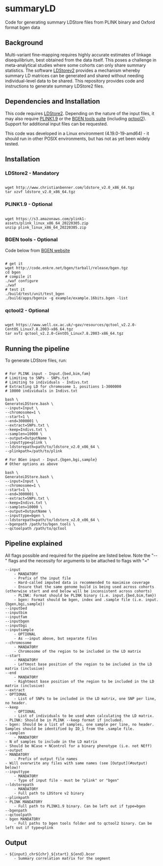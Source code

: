 # summaryLD
Code for generating summary LDStore files from PLINK binary and Oxford format bgen data

## Background

Multi-variant fine-mapping requires highly accurate estimates of linkage disequilibrium, best obtained from the data itself.
This poses a challenge in meta-analytical studies where some cohorts can only share summary statistics.
The software [LDStorev2](http://www.christianbenner.com/#) provides a mechanism whereby summary LD matrices can be generated and shared without needing individual-level data to be shared.
This repository provides code and instructions to generate summary LDStore2 files.

## Dependencies and Installation

This code requires [LDStore2](http://www.christianbenner.com/#).
Depending on the nature of the input files, it may also require [PLINK1.9](https://www.cog-genomics.org/plink/) or the [BGEN tools suite](https://enkre.net/cgi-bin/code/bgen) (including [qctool2](https://www.well.ox.ac.uk/~gav/qctool/)).
Support for additional input files can be requested.

This code was developed in a Linux environment (4.19.0-19-amd64) - it should run in other POSIX environments, but has not as yet been widely tested.

## Installation

### LDStore2 - Mandatory

```

wget http://www.christianbenner.com/ldstore_v2.0_x86_64.tgz
tar xzvf ldstore_v2.0_x86_64.tgz

```

### PLINK1.9 - Optional

```

wget https://s3.amazonaws.com/plink1-assets/plink_linux_x86_64_20220305.zip
unzip plink_linux_x86_64_20220305.zip

```

### BGEN tools - Optional

Code below from [BGEN website](https://enkre.net/cgi-bin/code/bgen)

```

# get it
wget http://code.enkre.net/bgen/tarball/release/bgen.tgz
cd bgen
# compile it
./waf configure
./waf
# test it
./build/test/unit/test_bgen
./build/apps/bgenix -g example/example.16bits.bgen -list

```

### qctool2 - Optional

```

wget https://www.well.ox.ac.uk/~gav/resources/qctool_v2.2.0-CentOS_Linux7.8.2003-x86_64.tgz
tar xvfz qctool_v2.2.0-CentOS_Linux7.8.2003-x86_64.tgz

```


## Running the pipeline

To generate LDStore files, run:

```

# For PLINK input - Input.{bed,bim,fam}
# Limiting to SNPs - SNPs.txt
# Limiting to individuals - Indivs.txt
# Extracting LD for chromosome 1, positions 1-3000000
# 10000 individuals in Indivs.txt

bash \
GenerateLDStore.bash \
--input=Input \
--chromosome=1 \
--start=1 \
--end=3000001 \
--extract=SNPs.txt \
--keep=Indivs.txt \
--samplen=10000 \
--output=OutputName \
--inputtype=plink \
--ldstorepath=path/to/ldstore_v2.0_x86_64 \
--plinkpath=/path/to/plink

# For BGen input - Input.{bgen,bgi,sample}
# Other options as above

bash \
GenerateLDStore.bash \
--input=Input \
--chromosome=1 \
--start=1 \
--end=3000001 \
--extract=SNPs.txt \
--keep=Indivs.txt \
--samplen=10000 \
--output=OutputName \
--inputtype=bgen \
--ldstorepath=path/to/ldstore_v2.0_x86_64 \
--bgenpath /path/to/bgen_tools \
--qctoolpath /path/to/qctool

```

## Pipeline explained

All flags possible and required for the pipeline are listed below.
Note the "--" flags and the necessity for arguments to be attached to flags with "="

    --input
        - MANDATORY
        - Prefix of the input file
        - Hard-called imputed data is recommended to maximise coverage
        - Ensure that the same genome build is being used across cohorts (otherwise start and end below will be inconsistent across cohorts)
        - PLINK: Format should be PLINK binary (i.e. input.{bed,bim,fam})
        - bgen: Format should be bgen, index and .sample file (i.e. input.{bgen,bgi,sample})
    --inputbed
    --inputbim
    --inputfam
    --inputbgen
    --inputbgi
    --inputsample
        - OPTIONAL
        - As --input above, but separate files
    --chromosome
        - MANDATORY
        - Chromosome of the region to be included in the LD matrix
    --start
        - MANDATORY
        - Leftmost base position of the region to be included in the LD matrix (inclusive)
    --end
        - MANDATORY
        - Rightmost base position of the region to be included in the LD matrix (inclusive)
    --extract
	- OPTIONAL
        - List of SNPs to be included in the LD matrix, one SNP per line, no header.
    --keep
        - OPTIONAL
        - List of individuals to be used when calculating the LD matrix.
	- PLINK: Should be in PLINK --keep format if included.
	- bgen: Should be a list of samples, one sample per line, no header. Samples should be identified by ID_1 from the .sample file. 
    --samplen
        - MANDATORY
	- N of samples to include in the LD matrix
	- Should be NCase + NControl for a binary phenotype (i.e. not NEff)
    --output
	- MANDATORY
        - Prefix of output file names
	- Will overwrite any files with same names (see [Output](#output) below)!
    --inputtype
        - MANDATORY
        - Type of input file - must be "plink" or "bgen"
    --ldstorepath
        - MANDATORY
        - Full path to LDStore v2 binary
    --plinkpath
	- PLINK MANDATORY
        - Full path to PLINK1.9 binary. Can be left out if type=bgen 
    --bgenpath
    --qctoolpath
	- bgen MANDATORY
        - Full paths to bgen tools folder and to qctool2 binary. Can be left out if type=plink

## Output

    - ${input}_chr${chr}_${start}_${end}.bcor
        - Summary correlation matrix for the segment

